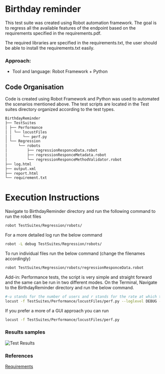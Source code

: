 # Birthday reminder
This test suite was created using Robot automation framework. The goal is to regress all the available features of the endpoint based on the requirements specified in the requirements.pdf. 

The required libraries are specified in the requirements.txt, the user should be able to install the requirements.txt easily.
### Approach:
- Tool and language: Robot Framework + Python
## Code Organisation
Code is created using Robot Framework and Python was used to automated the scenarios mentioned above. The test scripts are located in the Test suites directory organized according to the test types. 

```sh
BirthdayReminder
├── TestSuites
│ ├── Performance
│ │ └── locustFiles
│ │     └── perf.py
│ └── Regression
│     └── robots
│         ├── regressionResponceData.robot
│         ├── regressionResponceMetadata.robot
│         └── regressionResponceMethodValidator.robot
├── log.html
├── output.xml
├── report.html
└── requirement.txt
```
# Execution Instructions
Navigate to BirthdayReminder directory and run the following command to run the robot files
```sh
robot TestSuites/Regression/robots/
```
For a more detailed log run the below command
```sh
robot -L debug TestSuites/Regression/robots/
```
To run individual files run the below command (change the filenames accordingly)
```sh
robot TestSuites/Regression/robots/regressionResponceData.robot
```
Add-in: 
Performance tests, the script is very simple and straight forward and the same can be run in two different modes. 
On the Terminal, Navigate to the BirthdayReminder directory and run the below command.
```sh
#-u stands for the number of users and r stands for the rate at which the users are spawned additionaly the user can mention a -t variable which specifies the time to run. 
locust -f TestSuites/Performance/locustFiles/perf.py --loglevel DEBUG --headless -u 1 -r 1
```
If you prefer a more of a GUI approach you can run
```sh
locust -f TestSuites/Performance/locustFiles/perf.py
```
### Results samples
![Test Results](./log.html, "log.html")
### References
[Requirements](requirements.pdf)